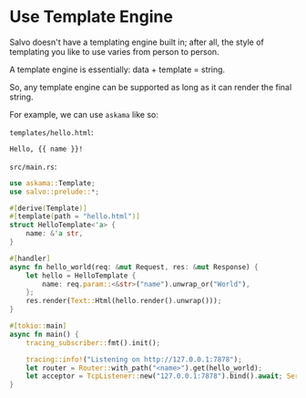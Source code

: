 # Use Template Engine

Salvo doesn't have a templating engine built in; after all, the style of templating you like to use varies from person to person.

A template engine is essentially: data + template = string.

So, any template engine can be supported as long as it can render the final string.

For example, we can use `askama` like so:

`templates/hello.html`:

```html
Hello, {{ name }}!
```

`src/main.rs`:

```rust
use askama::Template;
use salvo::prelude::*;

#[derive(Template)]
#[template(path = "hello.html")]
struct HelloTemplate<'a> {
    name: &'a str,
}

#[handler]
async fn hello_world(req: &mut Request, res: &mut Response) {
    let hello = HelloTemplate {
        name: req.param::<&str>("name").unwrap_or("World"),
    };
    res.render(Text::Html(hello.render().unwrap()));
}

#[tokio::main]
async fn main() {
    tracing_subscriber::fmt().init();

    tracing::info!("Listening on http://127.0.0.1:7878");
    let router = Router::with_path("<name>").get(hello_world);
    let acceptor = TcpListener::new("127.0.0.1:7878").bind().await; Server::new(acceptor).serve(router).await;
}
```